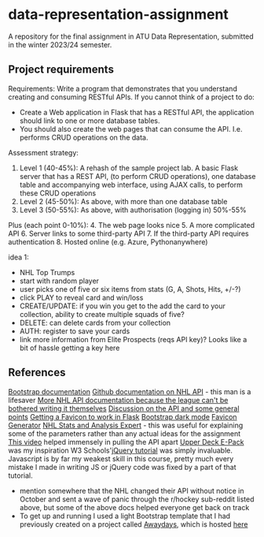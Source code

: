 # data-representation-assignment

A repository for the final assignment in ATU Data Representation, submitted in the winter 2023/24 semester.

## Project requirements

Requirements:
Write a program that demonstrates that you understand creating and consuming RESTful APIs.
If you cannot think of a project to do:

- Create a Web application in Flask that has a RESTful API, the application should link to one or more database tables.
- You should also create the web pages that can consume the API. I.e. performs CRUD operations on the data.

Assessment strategy:

1. Level 1 (40-45%): A rehash of the sample project lab. A basic Flask server that has a REST API, (to perform CRUD operations), one database table and accompanying web interface, using AJAX calls, to perform these CRUD operations
2. Level 2 (45-50%): As above, with more than one database table
3. Level 3 (50-55%): As above, with authorisation (logging in) 50%-55%

Plus (each point 0-10%):
4. The web page looks nice
5. A more complicated API
6. Server links to some third-party API
7. If the third-party API requires authentication
8. Hosted online (e.g. Azure, Pythonanywhere)

idea 1:

- NHL Top Trumps
- start with random player
- user picks one of five or six items from stats (G, A, Shots, Hits, +/-?)
- click PLAY to reveal card and win/loss
- CREATE/UPDATE: if you win you get to the add the card to your collection, ability to create multiple squads of five?
- DELETE: can delete cards from your collection
- AUTH: register to save your cards
- link more information from Elite Prospects (reqs API key)? Looks like a bit of hassle getting a key here

## References

[Bootstrap documentation](https://getbootstrap.com/docs/4.1/getting-started/introduction/)
[Github documentation on NHL API](https://github.com/Zmalski/NHL-API-Reference) - this man is a lifesaver
[More NHL API documentation because the league can't be bothered writing it themselves](https://gitlab.com/dword4/nhlapi/-/blob/master/new-api.md)
[Discussion on the API and some general points](https://www.reddit.com/r/hockey/comments/17qu8by/nhl_api_down_looking_for_alternatives_software/?rdt=40503)
[Getting a Favicon to work in Flask](https://flask.palletsprojects.com/en/1.1.x/patterns/favicon/)
[Bootstrap dark mode](https://getbootstrap.com/docs/5.3/customize/color-modes/)
[Favicon Generator](https://favicon.io/favicon-converter/)
[NHL Stats and Analysis Expert](https://github.com/bloodlinealpha/NHL-Stats-and-Analysis-Expert/blob/main/nhlAPI.json) - this was useful for explaining some of the parameters rather than any actual ideas for the assignment
[This video](https://www.youtube.com/watch?v=wjo68W2qkqw) helped immensely in pulling the API apart
[Upper Deck E-Pack](https://www.upperdeckepack.com/) was my inspiration
W3 Schools'[jQuery tutorial](https://www.w3schools.com/jquery/default.asp) was simply invaluable. Javascript is by far my weakest skill in this course, pretty much every mistake I made in writing JS or jQuery code was fixed by a part of that tutorial.

- mention somewhere that the NHL changed their API without notice in October and sent a wave of panic through the r/hockey sub-reddit listed above, but some of the above docs helped everyone get back on track
- To get up and running I used a light Bootstrap template that I had previously created on a project called [Awaydays](https://github.com/kiehozero/away-day), which is hosted [here](https://kiehozero.github.io/away-day/index.html)
